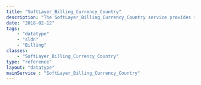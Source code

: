 ```yaml
---
title: "SoftLayer_Billing_Currency_Country"
description: "The SoftLayer_Billing_Currency_Country service provides information about what currencies a customer in a specific country is eligible to use. "
date: "2018-02-12"
tags:
    - "datatype"
    - "sldn"
    - "Billing"
classes:
    - "SoftLayer_Billing_Currency_Country"
type: "reference"
layout: "datatype"
mainService : "SoftLayer_Billing_Currency_Country"
---
```

